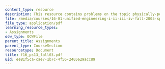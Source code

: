 ```yaml
---
content_type: resource
description: This resource contains problems on the topic physically-possible flows.
file: /media/courses/16-01-unified-engineering-i-ii-iii-iv-fall-2005-spring-2006/ee81f5cacae71b7c4f562405629acc89_f16_ps13_fall03.pdf
file_type: application/pdf
learning_resource_types:
- Assignments
ocw_type: OCWFile
parent_title: Assignments
parent_type: CourseSection
resourcetype: Document
title: f16_ps13_fall03.pdf
uid: ee81f5ca-cae7-1b7c-4f56-2405629acc89
---
```

